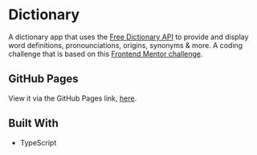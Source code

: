 # Dictionary
A dictionary app that uses the [Free Dictionary API](https://dictionaryapi.dev/) to provide and display word definitions, pronounciations, origins, synonyms & more. A coding challenge that is based on this [Frontend Mentor challenge](https://www.frontendmentor.io/challenges/dictionary-web-app-h5wwnyuKFL). 

## GitHub Pages
View it via the GitHub Pages link, [here](https://lukeht113.github.io/dictionary-api/).

## Built With
- TypeScript
